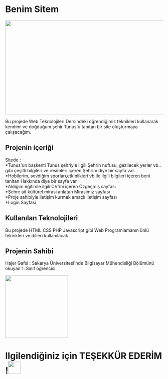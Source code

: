 <h1>Benim Sitem</h1>
<img src ="https://observatoirevivreensemble.org/sites/observatoirevivreensemble.org/files/styles/obs-screen-lg-16-9/public/av_bourguiba.jpg?itok=g-wRGuZQ" width="600" height="300">
<p>   Bu projede Web Teknolojileri Dersindeki öğrendiğimiz teknikleri kullanarak kendimi ve doğduğum şehir Tunus'u tanıtan bir site oluşturmaya çalışacağım.</p>
<h2> Projenin içeriği </h2>
<p> Sitede : <br> 
  *Tunus'un başkenti Tunus şehriyle ilgili Şehrin nufusu, gezilecek yerler vb.. gibi çeşitli bilgileri ve resimleri içeren  Şehrim diye bir sayfa var. <br> 
  *Hobilerim, sevdiğim sporları,etkinlikleri vb ile ilgili bilgileri içeren beni tanitan Hakkında diye bir sayfa var <br> 
  *Aldığım eğitimle ilgili CV'mi içeren Özgeçmiş sayfası <br> 
  *Şehre ait kültürel mirasi anlatan Mirasimiz sayfası <br> 
  *Proje sahibiyle iletişim kurmak amaçlı İletişim sayfası <br> 
  *Login Sayfasi <br> 
</p>
<h2> Kullanılan Teknolojileri </h2>
<p> Bu projede HTML CSS PHP Javascript gibi Web Programlamanın ünlü teknikleri ve dilleri kullanılacak </p>
<h2> Projenin Sahibi </h2>
<p> Hajer Gafsi : Sakarya Üniversitesi'nde Bilgisayar Mühendisliği Bölümünü okuyan 1. Sınıf öğrencisi. </p>
<img src="https://secureservercdn.net/198.71.233.51/cxz.f6d.myftpupload.com/wp-content/uploads/2019/02/Tunisia.jpg" height="200" >
<h1>Ilgilendiğiniz için TEŞEKKÜR EDERİM !<img src ="https://i.dlpng.com/static/png/6324562_preview.png" height="40" width="40"> </h1>
